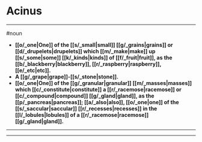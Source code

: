 # Acinus
---
#noun
- **[[o/_one|One]] of the [[s/_small|small]] [[g/_grains|grains]] or [[d/_drupelets|drupelets]] which [[m/_make|make]] up [[s/_some|some]] [[k/_kinds|kinds]] of [[f/_fruit|fruit]], as the [[b/_blackberry|blackberry]], [[r/_raspberry|raspberry]], [[e/_etc|etc]].**
- **A [[g/_grape|grape]]-[[s/_stone|stone]].**
- **[[o/_one|One]] of the [[g/_granular|granular]] [[m/_masses|masses]] which [[c/_constitute|constitute]] a [[r/_racemose|racemose]] or [[c/_compound|compound]] [[g/_gland|gland]], as the [[p/_pancreas|pancreas]]; [[a/_also|also]], [[o/_one|one]] of the [[s/_saccular|saccular]] [[r/_recesses|recesses]] in the [[l/_lobules|lobules]] of a [[r/_racemose|racemose]] [[g/_gland|gland]].**
---
---
